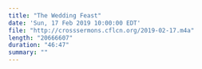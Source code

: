 ```yaml
---
title: "The Wedding Feast"
date: 'Sun, 17 Feb 2019 10:00:00 EDT'
file: "http://crosssermons.cflcn.org/2019-02-17.m4a"
length: "20666607"
duration: "46:47"
summary: ""
---
```

